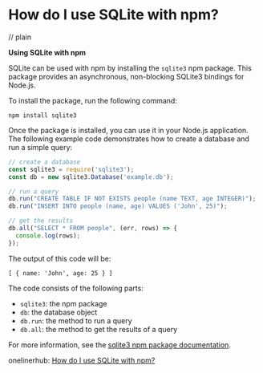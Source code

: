 # How do I use SQLite with npm?
// plain

**Using SQLite with npm**

SQLite can be used with npm by installing the `sqlite3` npm package. This package provides an asynchronous, non-blocking SQLite3 bindings for Node.js.

To install the package, run the following command:
```
npm install sqlite3
```

Once the package is installed, you can use it in your Node.js application. The following example code demonstrates how to create a database and run a simple query:

```javascript
// create a database
const sqlite3 = require('sqlite3');
const db = new sqlite3.Database('example.db');

// run a query
db.run("CREATE TABLE IF NOT EXISTS people (name TEXT, age INTEGER)");
db.run("INSERT INTO people (name, age) VALUES ('John', 25)");

// get the results
db.all("SELECT * FROM people", (err, rows) => {
  console.log(rows);
});
```

The output of this code will be:
```
[ { name: 'John', age: 25 } ]
```

The code consists of the following parts:
- `sqlite3`: the npm package
- `db`: the database object
- `db.run`: the method to run a query
- `db.all`: the method to get the results of a query

For more information, see the [sqlite3 npm package documentation](https://www.npmjs.com/package/sqlite3).

onelinerhub: [How do I use SQLite with npm?](https://onelinerhub.com/sqlite/how-do-i-use-sqlite-with-npm)